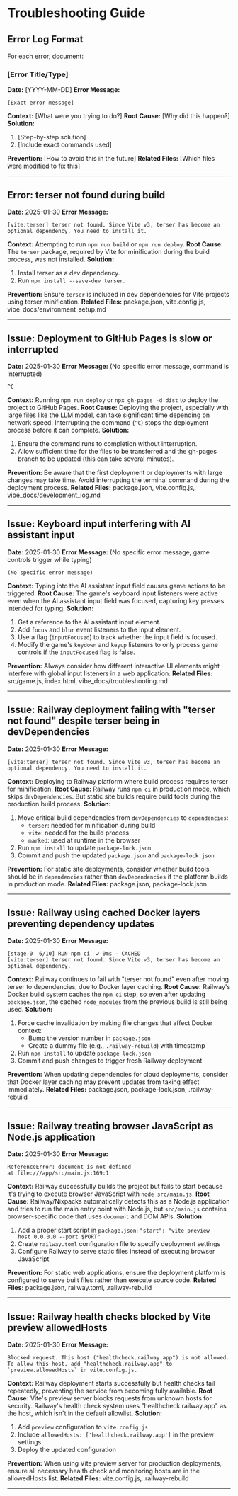 # Troubleshooting Guide

## Error Log Format
For each error, document:

### [Error Title/Type]
**Date:** [YYYY-MM-DD]
**Error Message:**
```
[Exact error message]
```

**Context:** [What were you trying to do?]
**Root Cause:** [Why did this happen?]
**Solution:**
1. [Step-by-step solution]
2. [Include exact commands used]

**Prevention:** [How to avoid this in the future]
**Related Files:** [Which files were modified to fix this]

---

## Error: terser not found during build
**Date:** 2025-01-30
**Error Message:**
```
[vite:terser] terser not found. Since Vite v3, terser has become an optional dependency. You need to install it.
```

**Context:** Attempting to run `npm run build` or `npm run deploy`.
**Root Cause:** The `terser` package, required by Vite for minification during the build process, was not installed.
**Solution:**
1. Install terser as a dev dependency.
2. Run `npm install --save-dev terser`.

**Prevention:** Ensure `terser` is included in dev dependencies for Vite projects using terser minification.
**Related Files:** package.json, vite.config.js, vibe_docs/environment_setup.md

---

## Issue: Deployment to GitHub Pages is slow or interrupted
**Date:** 2025-01-30
**Error Message:** (No specific error message, command is interrupted)
```
^C
```

**Context:** Running `npm run deploy` or `npx gh-pages -d dist` to deploy the project to GitHub Pages.
**Root Cause:** Deploying the project, especially with large files like the LLM model, can take significant time depending on network speed. Interrupting the command (`^C`) stops the deployment process before it can complete.
**Solution:**
1. Ensure the command runs to completion without interruption.
2. Allow sufficient time for the files to be transferred and the gh-pages branch to be updated (this can take several minutes).

**Prevention:** Be aware that the first deployment or deployments with large changes may take time. Avoid interrupting the terminal command during the deployment process.
**Related Files:** package.json, vite.config.js, vibe_docs/development_log.md

---

## Issue: Keyboard input interfering with AI assistant input
**Date:** 2025-01-30
**Error Message:** (No specific error message, game controls trigger while typing)
```
(No specific error message)
```

**Context:** Typing into the AI assistant input field causes game actions to be triggered.
**Root Cause:** The game's keyboard input listeners were active even when the AI assistant input field was focused, capturing key presses intended for typing.
**Solution:**
1. Get a reference to the AI assistant input element.
2. Add `focus` and `blur` event listeners to the input element.
3. Use a flag (`inputFocused`) to track whether the input field is focused.
4. Modify the game's `keydown` and `keyup` listeners to only process game controls if the `inputFocused` flag is false.

**Prevention:** Always consider how different interactive UI elements might interfere with global input listeners in a web application.
**Related Files:** src/game.js, index.html, vibe_docs/troubleshooting.md

---

## Issue: Railway deployment failing with "terser not found" despite terser being in devDependencies
**Date:** 2025-01-30
**Error Message:**
```
[vite:terser] terser not found. Since Vite v3, terser has become an optional dependency. You need to install it.
```

**Context:** Deploying to Railway platform where build process requires terser for minification.
**Root Cause:** Railway runs `npm ci` in production mode, which skips `devDependencies`. But static site builds require build tools during the production build process.
**Solution:**
1. Move critical build dependencies from `devDependencies` to `dependencies`:
   - `terser`: needed for minification during build
   - `vite`: needed for the build process
   - `marked`: used at runtime in the browser
2. Run `npm install` to update `package-lock.json`
3. Commit and push the updated `package.json` and `package-lock.json`

**Prevention:** For static site deployments, consider whether build tools should be in `dependencies` rather than `devDependencies` if the platform builds in production mode.
**Related Files:** package.json, package-lock.json

---

## Issue: Railway using cached Docker layers preventing dependency updates
**Date:** 2025-01-30
**Error Message:**
```
[stage-0  6/10] RUN npm ci  ✔ 0ms – CACHED
[vite:terser] terser not found. Since Vite v3, terser has become an optional dependency.
```

**Context:** Railway continues to fail with "terser not found" even after moving terser to dependencies, due to Docker layer caching.
**Root Cause:** Railway's Docker build system caches the `npm ci` step, so even after updating `package.json`, the cached `node_modules` from the previous build is still being used.
**Solution:**
1. Force cache invalidation by making file changes that affect Docker context:
   - Bump the version number in `package.json`
   - Create a dummy file (e.g., `.railway-rebuild`) with timestamp
2. Run `npm install` to update `package-lock.json`
3. Commit and push changes to trigger fresh Railway deployment

**Prevention:** When updating dependencies for cloud deployments, consider that Docker layer caching may prevent updates from taking effect immediately.
**Related Files:** package.json, package-lock.json, .railway-rebuild

---

## Issue: Railway treating browser JavaScript as Node.js application
**Date:** 2025-01-30
**Error Message:**
```
ReferenceError: document is not defined
at file:///app/src/main.js:169:1
```

**Context:** Railway successfully builds the project but fails to start because it's trying to execute browser JavaScript with `node src/main.js`.
**Root Cause:** Railway/Nixpacks automatically detects this as a Node.js application and tries to run the main entry point with Node.js, but `src/main.js` contains browser-specific code that uses `document` and DOM APIs.
**Solution:**
1. Add a proper start script in `package.json`: `"start": "vite preview --host 0.0.0.0 --port $PORT"`
2. Create `railway.toml` configuration file to specify deployment settings
3. Configure Railway to serve static files instead of executing browser JavaScript

**Prevention:** For static web applications, ensure the deployment platform is configured to serve built files rather than execute source code.
**Related Files:** package.json, railway.toml, .railway-rebuild

---

## Issue: Railway health checks blocked by Vite preview allowedHosts
**Date:** 2025-01-30
**Error Message:**
```
Blocked request. This host ("healthcheck.railway.app") is not allowed.
To allow this host, add "healthcheck.railway.app" to `preview.allowedHosts` in vite.config.js.
```

**Context:** Railway deployment starts successfully but health checks fail repeatedly, preventing the service from becoming fully available.
**Root Cause:** Vite's preview server blocks requests from unknown hosts for security. Railway's health check system uses "healthcheck.railway.app" as the host, which isn't in the default allowlist.
**Solution:**
1. Add `preview` configuration to `vite.config.js`
2. Include `allowedHosts: ['healthcheck.railway.app']` in the preview settings
3. Deploy the updated configuration

**Prevention:** When using Vite preview server for production deployments, ensure all necessary health check and monitoring hosts are in the allowedHosts list.
**Related Files:** vite.config.js, .railway-rebuild

---
